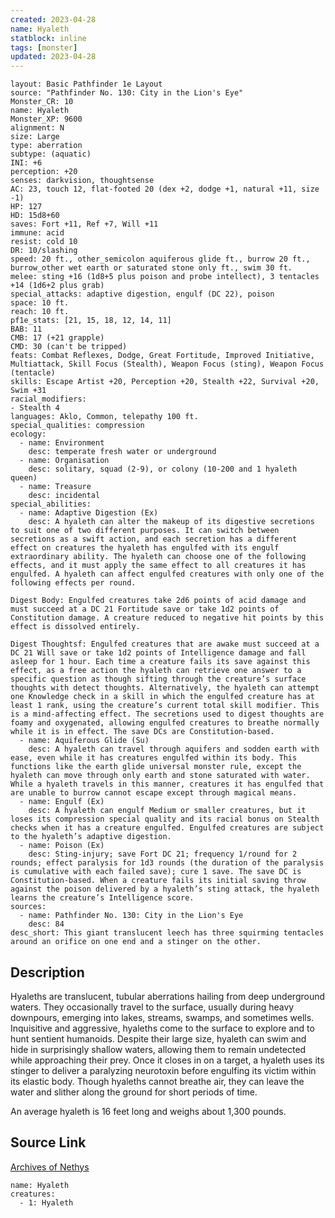 ```yaml
---
created: 2023-04-28
name: Hyaleth
statblock: inline
tags: [monster]
updated: 2023-04-28
---
```

```statblock
layout: Basic Pathfinder 1e Layout
source: "Pathfinder No. 130: City in the Lion's Eye"
Monster_CR: 10
name: Hyaleth
Monster_XP: 9600
alignment: N
size: Large
type: aberration
subtype: (aquatic)
INI: +6
perception: +20
senses: darkvision, thoughtsense
AC: 23, touch 12, flat-footed 20 (dex +2, dodge +1, natural +11, size -1)
HP: 127
HD: 15d8+60
saves: Fort +11, Ref +7, Will +11
immune: acid
resist: cold 10
DR: 10/slashing
speed: 20 ft., other_semicolon aquiferous glide ft., burrow 20 ft., burrow_other wet earth or saturated stone only ft., swim 30 ft.
melee: sting +16 (1d8+5 plus poison and probe intellect), 3 tentacles +14 (1d6+2 plus grab)
special_attacks: adaptive digestion, engulf (DC 22), poison
space: 10 ft.
reach: 10 ft.
pf1e_stats: [21, 15, 18, 12, 14, 11]
BAB: 11
CMB: 17 (+21 grapple)
CMD: 30 (can't be tripped)
feats: Combat Reflexes, Dodge, Great Fortitude, Improved Initiative, Multiattack, Skill Focus (Stealth), Weapon Focus (sting), Weapon Focus (tentacle)
skills: Escape Artist +20, Perception +20, Stealth +22, Survival +20, Swim +31
racial_modifiers:
- Stealth 4
languages: Aklo, Common, telepathy 100 ft.
special_qualities: compression
ecology:
  - name: Environment
    desc: temperate fresh water or underground
  - name: Organisation
    desc: solitary, squad (2-9), or colony (10-200 and 1 hyaleth queen)
  - name: Treasure
    desc: incidental
special_abilities:
  - name: Adaptive Digestion (Ex)
    desc: A hyaleth can alter the makeup of its digestive secretions to suit one of two different purposes. It can switch between secretions as a swift action, and each secretion has a different effect on creatures the hyaleth has engulfed with its engulf extraordinary ability. The hyaleth can choose one of the following effects, and it must apply the same effect to all creatures it has engulfed. A hyaleth can affect engulfed creatures with only one of the following effects per round. 

Digest Body: Engulfed creatures take 2d6 points of acid damage and must succeed at a DC 21 Fortitude save or take 1d2 points of Constitution damage. A creature reduced to negative hit points by this effect is dissolved entirely. 

Digest Thoughtsf: Engulfed creatures that are awake must succeed at a DC 21 Will save or take 1d2 points of Intelligence damage and fall asleep for 1 hour. Each time a creature fails its save against this effect, as a free action the hyaleth can retrieve one answer to a specific question as though sifting through the creature’s surface thoughts with detect thoughts. Alternatively, the hyaleth can attempt one Knowledge check in a skill in which the engulfed creature has at least 1 rank, using the creature’s current total skill modifier. This is a mind-affecting effect. The secretions used to digest thoughts are foamy and oxygenated, allowing engulfed creatures to breathe normally while it is in effect. The save DCs are Constitution-based.
  - name: Aquiferous Glide (Su)
    desc: A hyaleth can travel through aquifers and sodden earth with ease, even while it has creatures engulfed within its body. This functions like the earth glide universal monster rule, except the hyaleth can move through only earth and stone saturated with water. While a hyaleth travels in this manner, creatures it has engulfed that are unable to burrow cannot escape except through magical means.
  - name: Engulf (Ex)
    desc: A hyaleth can engulf Medium or smaller creatures, but it loses its compression special quality and its racial bonus on Stealth checks when it has a creature engulfed. Engulfed creatures are subject to the hyaleth’s adaptive digestion.
  - name: Poison (Ex)
    desc: Sting-injury; save Fort DC 21; frequency 1/round for 2 rounds; effect paralysis for 1d3 rounds (the duration of the paralysis is cumulative with each failed save); cure 1 save. The save DC is Constitution-based. When a creature fails its initial saving throw against the poison delivered by a hyaleth’s sting attack, the hyaleth learns the creature’s Intelligence score.
sources:
  - name: Pathfinder No. 130: City in the Lion's Eye
    desc: 84
desc_short: This giant translucent leech has three squirming tentacles around an orifice on one end and a stinger on the other.
```
## Description
Hyaleths are translucent, tubular aberrations hailing from deep underground waters. They occasionally travel to the surface, usually during heavy downpours, emerging into lakes, streams, swamps, and sometimes wells. Inquisitive and aggressive, hyaleths come to the surface to explore and to hunt sentient humanoids. Despite their large size, hyaleth can swim and hide in surprisingly shallow waters, allowing them to remain undetected while approaching their prey. Once it closes in on a target, a hyaleth uses its stinger to deliver a paralyzing neurotoxin before engulfing its victim within its elastic body. Though hyaleths cannot breathe air, they can leave the water and slither along the ground for short periods of time.

 An average hyaleth is 16 feet long and weighs about 1,300 pounds.
## Source Link
[Archives of Nethys](https://aonprd.com/MonsterDisplay.aspx?ItemName=Hyaleth)
```encounter-table
name: Hyaleth
creatures:
  - 1: Hyaleth
```
